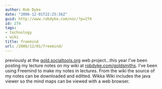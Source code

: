 ```yaml
---
author: Rob Dyke
date: "2006-12-01T22:25:36Z"
guid: http://www.robdyke.com/noc/?p=274
id: 274
tags:
- technology
- wiki
title: freemind
url: /2006/12/01/freemind/
---
```

previously at the [gold.socialtools.org](http://gold.socialtools.net/) web project...this year I've been posting my lecture notes on my wiki at [robdyke.com/goldsmiths](http://www.robdyke.com/goldsmiths/). I've been using Freemind to make my notes in lectures. From the wiki the source of my notes can be downloaded and editted. Wikka Wiki includes the java viewer so the mind maps can be viewed with a web browser.